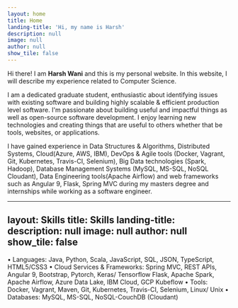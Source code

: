 ```yaml
---
layout: home
title: Home
landing-title: 'Hi, my name is Harsh'
description: null
image: null
author: null
show_tile: false
---
```


Hi there!
I am **Harsh Wani** and this is my personal website.
In this website, I will describe my experience related to Computer Science.

I am a dedicated graduate student, enthusiastic about identifying issues with existing software and building highly scalable & efficient production level software. I'm passionate about building useful and impactful things as well as open-source software development. I enjoy learning new technologies and creating things that are useful to others whether that be tools, websites, or applications.

I have gained experience in Data Structures & Algorithms, Distributed Systems, Cloud(Azure, AWS, IBM), DevOps & Agile tools (Docker, Vagrant, Git, Kubernetes, Travis-CI, Selenium), Big Data technologies (Spark, Hadoop), Database Management Systems (MySQL, MS-SQL, NoSQL Cloudant), Data Engineering tools(Apache Airflow) and web frameworks such as Angular 9, Flask, Spring MVC during my masters degree and internships while working as a software engineer.

---
layout: Skills
title: Skills
landing-title: 
description: null
image: null
author: null
show_tile: false
---

• Languages: Java, Python, Scala, JavaScript, SQL, JSON, TypeScript, HTML5/CSS3
• Cloud Services & Frameworks: Spring MVC, REST APIs, Angular 9, Bootstrap, Pytorch, Keras/ Tensorflow
Flask, Apache Spark, Apache Airflow, Azure Data Lake, IBM Cloud, GCP Kubeflow
• Tools: Docker, Vagrant, Maven, Git, Kubernetes, Travis-CI, Selenium, Linux/ Unix
• Databases: MySQL, MS-SQL, NoSQL-CouchDB (Cloudant)
